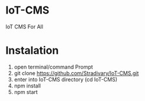 # IoT-CMS
IoT CMS For All
# Instalation
1. open terminal/command Prompt 
2. git clone https://github.com/Stradivary/IoT-CMS.git
3. enter into IoT-CMS directory (cd IoT-CMS)
4. npm install
5. npm start 

